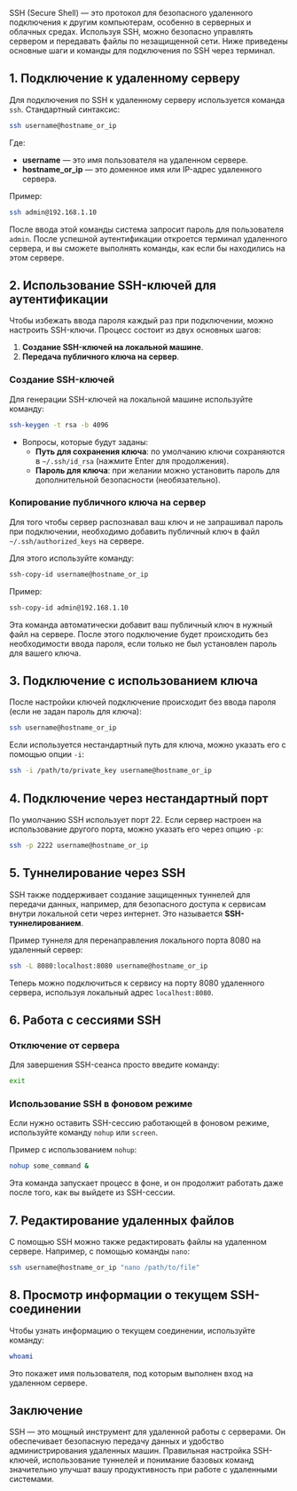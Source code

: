 SSH (Secure Shell) — это протокол для безопасного удаленного подключения к другим компьютерам, особенно в серверных и облачных средах. Используя SSH, можно безопасно управлять сервером и передавать файлы по незащищенной сети. Ниже приведены основные шаги и команды для подключения по SSH через терминал.

## 1. Подключение к удаленному серверу

Для подключения по SSH к удаленному серверу используется команда `ssh`. Стандартный синтаксис:

```bash
ssh username@hostname_or_ip
```

Где:
- **username** — это имя пользователя на удаленном сервере.
- **hostname_or_ip** — это доменное имя или IP-адрес удаленного сервера.

Пример:
```bash
ssh admin@192.168.1.10
```
После ввода этой команды система запросит пароль для пользователя `admin`. После успешной аутентификации откроется терминал удаленного сервера, и вы сможете выполнять команды, как если бы находились на этом сервере.

## 2. Использование SSH-ключей для аутентификации

Чтобы избежать ввода пароля каждый раз при подключении, можно настроить SSH-ключи. Процесс состоит из двух основных шагов:
1. **Создание SSH-ключей на локальной машине**.
2. **Передача публичного ключа на сервер**.

### Создание SSH-ключей
Для генерации SSH-ключей на локальной машине используйте команду:

```bash
ssh-keygen -t rsa -b 4096
```

- Вопросы, которые будут заданы:
  - **Путь для сохранения ключа**: по умолчанию ключи сохраняются в `~/.ssh/id_rsa` (нажмите Enter для продолжения).
  - **Пароль для ключа**: при желании можно установить пароль для дополнительной безопасности (необязательно).

### Копирование публичного ключа на сервер
Для того чтобы сервер распознавал ваш ключ и не запрашивал пароль при подключении, необходимо добавить публичный ключ в файл `~/.ssh/authorized_keys` на сервере.

Для этого используйте команду:

```bash
ssh-copy-id username@hostname_or_ip
```

Пример:
```bash
ssh-copy-id admin@192.168.1.10
```

Эта команда автоматически добавит ваш публичный ключ в нужный файл на сервере. После этого подключение будет происходить без необходимости ввода пароля, если только не был установлен пароль для вашего ключа.

## 3. Подключение с использованием ключа

После настройки ключей подключение происходит без ввода пароля (если не задан пароль для ключа):

```bash
ssh username@hostname_or_ip
```

Если используется нестандартный путь для ключа, можно указать его с помощью опции `-i`:

```bash
ssh -i /path/to/private_key username@hostname_or_ip
```

## 4. Подключение через нестандартный порт

По умолчанию SSH использует порт 22. Если сервер настроен на использование другого порта, можно указать его через опцию `-p`:

```bash
ssh -p 2222 username@hostname_or_ip
```

## 5. Туннелирование через SSH

SSH также поддерживает создание защищенных туннелей для передачи данных, например, для безопасного доступа к сервисам внутри локальной сети через интернет. Это называется **SSH-туннелированием**.

Пример туннеля для перенаправления локального порта 8080 на удаленный сервер:

```bash
ssh -L 8080:localhost:8080 username@hostname_or_ip
```

Теперь можно подключиться к сервису на порту 8080 удаленного сервера, используя локальный адрес `localhost:8080`.

## 6. Работа с сессиями SSH

### Отключение от сервера
Для завершения SSH-сеанса просто введите команду:

```bash
exit
```

### Использование SSH в фоновом режиме
Если нужно оставить SSH-сессию работающей в фоновом режиме, используйте команду `nohup` или `screen`.

Пример с использованием `nohup`:

```bash
nohup some_command &
```

Эта команда запускает процесс в фоне, и он продолжит работать даже после того, как вы выйдете из SSH-сессии.

## 7. Редактирование удаленных файлов

С помощью SSH можно также редактировать файлы на удаленном сервере. Например, с помощью команды `nano`:

```bash
ssh username@hostname_or_ip "nano /path/to/file"
```

## 8. Просмотр информации о текущем SSH-соединении

Чтобы узнать информацию о текущем соединении, используйте команду:

```bash
whoami
```

Это покажет имя пользователя, под которым выполнен вход на удаленном сервере.

## Заключение

SSH — это мощный инструмент для удаленной работы с серверами. Он обеспечивает безопасную передачу данных и удобство администрирования удаленных машин. Правильная настройка SSH-ключей, использование туннелей и понимание базовых команд значительно улучшат вашу продуктивность при работе с удаленными системами.
